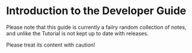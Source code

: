 # Introduction to the Developer Guide

Please note that this guide is currently a failry random collection of notes, and unlike the Tutorial is not kept up to date with releases.

Please treat its content with caution!

